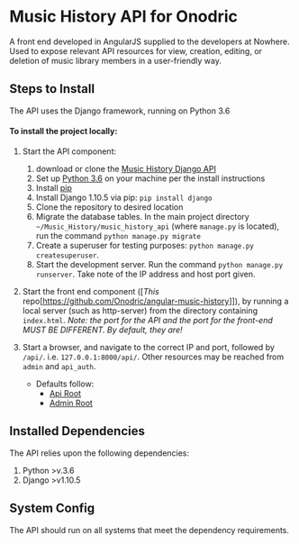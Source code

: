 # Music History API for Onodric

A front end developed in AngularJS supplied to the developers at Nowhere. Used to expose relevant API resources for view, creation, editing, or deletion of music library members in a user-friendly way.

## Steps to Install

The API uses the Django framework, running on Python 3.6

#### To install the project locally:
1. Start the API component:
    1. download or clone the [Music History Django API](https://github.com/Onodric/django-music-history)
    1. Set up [Python 3.6](https://www.python.org/) on your machine per the install instructions
    1. Install [pip](https://pip.pypa.io/en/stable/installing/)
    1. Install Django 1.10.5 via pip: `pip install django`
    1. Clone the repository to desired location
    1. Migrate the database tables. In the main project directory `~/Music_History/music_history_api` (where `manage.py` is located), run the command `python manage.py migrate`
    1. Create a superuser for testing purposes: `python manage.py createsuperuser`.
    1. Start the development server. Run the command `python manage.py runserver`. Take note of the IP address and host port given.

1. Start the front end component ([_This_ repo[https://github.com/Onodric/angular-music-history]]), by running a local server (such as http-server) from the directory containing `index.html`. *Note: the port for the API and the port for the front-end MUST BE DIFFERENT. By default, they are!* 
1. Start a browser, and navigate to the correct IP and port,  followed by `/api/`. i.e. ```127.0.0.1:8000/api/```. Other resources may be reached from `admin` and `api_auth`.
    - Defaults follow:
        - [Api Root](http://localhost:8080)
        - [Admin Root](http://localhost:8000/admin)

## Installed Dependencies 

The API relies upon the following dependencies:

1. Python >v.3.6
1. Django >v1.10.5

## System Config

The API should run on all systems that meet the dependency requirements.
